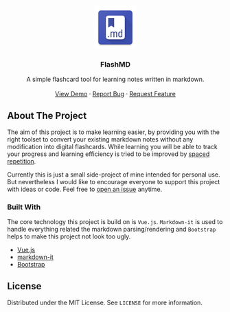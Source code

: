 <br />
<p align="center">
  <a href="https://github.com/Steve2955/flashmd">
    <img src="public/img/icons/android-chrome-192x192.png" alt="Logo" width="100" height="100">
  </a>

  <h3 align="center">FlashMD</h3>

  <p align="center">
    A simple flashcard tool for learning notes written in markdown.
    <br />
    <br />
    <a href="https://steve2955.github.io/flashmd/">View Demo</a>
    ·
    <a href="https://github.com/Steve2955/flashmd/issues">Report Bug</a>
    ·
    <a href="https://github.com/Steve2955/flashmd/issues">Request Feature</a>
  </p>
</p>

## About The Project

The aim of this project is to make learning easier, by providing you with the right toolset to convert your existing markdown notes without any modification into digital flashcards.
While learning you will be able to track your progress and learning efficiency is tried to be improved by [spaced repetition](https://en.wikipedia.org/wiki/Spaced_repetition).

Currently this is just a small side-project of mine intended for personal use. But nevertheless I would like to  encourage everyone to support this project with ideas or code. Feel free to [open an issue](https://github.com/Steve2955/flashmd/issues) anytime.

### Built With
The core technology this project is build on is ```Vue.js```. ```Markdown-it``` is used to handle everything related the markdown parsing/rendering and ```Bootstrap``` helps to make this project not look too ugly.
* [Vue.js](https://vuejs.org/)
* [markdown-it](https://github.com/markdown-it/markdown-it)
* [Bootstrap](https://getbootstrap.com)

## License

Distributed under the MIT License. See `LICENSE` for more information.
